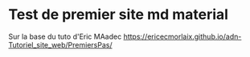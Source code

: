 # Test de premier site md material
Sur la base du tuto d'Eric MAadec
https://ericecmorlaix.github.io/adn-Tutoriel_site_web/PremiersPas/
